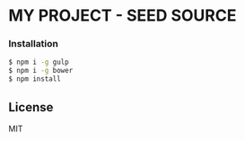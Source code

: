 # MY PROJECT - SEED SOURCE
### Installation

```sh
$ npm i -g gulp
$ npm i -g bower
$ npm install
```

License
----

MIT

